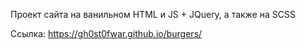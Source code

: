 Проект сайта на ванильном HTML и JS + JQuery, а также на SCSS

Ссылка: https://gh0st0fwar.github.io/burgers/
